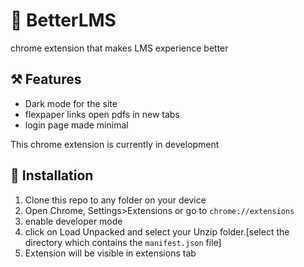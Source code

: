 # 📝 BetterLMS

chrome extension that makes LMS experience better

## ⚒️ Features

- Dark mode for the site
- flexpaper links open pdfs in new tabs
- login page made minimal

This chrome extension is currently in development

## 🚀 Installation

1. Clone this repo to any folder on your device
2. Open Chrome, Settings>Extensions or go to `chrome://extensions`
3. enable developer mode
4. click on Load Unpacked and select your Unzip folder.[select the directory which contains the `manifest.json` file]
5. Extension will be visible in extensions tab